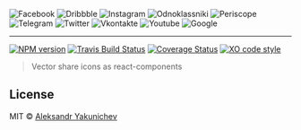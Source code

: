 ![Facebook](https://rawgit.com/canvaskisa/react-share-icons/master/src/Facebook/index.svg)
![Dribbble](https://rawgit.com/canvaskisa/react-share-icons/master/src/Dribbble/index.svg)
![Instagram](https://rawgit.com/canvaskisa/react-share-icons/master/src/Instagram/index.svg)
![Odnoklassniki](https://rawgit.com/canvaskisa/react-share-icons/master/src/Odnoklassniki/index.svg)
![Periscope](https://rawgit.com/canvaskisa/react-share-icons/master/src/Periscope/index.svg)
![Telegram](https://rawgit.com/canvaskisa/react-share-icons/master/src/Telegram/index.svg)
![Twitter](https://rawgit.com/canvaskisa/react-share-icons/master/src/Twitter/index.svg)
![Vkontakte](https://rawgit.com/canvaskisa/react-share-icons/master/src/Vkontakte/index.svg)
![Youtube](https://rawgit.com/canvaskisa/react-share-icons/master/src/Youtube/index.svg)
![Google](https://rawgit.com/canvaskisa/react-share-icons/master/src/Google/index.svg)

***

[![NPM version](http://img.shields.io/npm/v/react-socials.svg)](https://www.npmjs.org/package/react-socials)
[![Travis Build Status](https://travis-ci.org/canvaskisa/react-socials.svg)](https://travis-ci.org/canvaskisa/react-socials)
[![Coverage Status](https://coveralls.io/repos/github/canvaskisa/react-socials/badge.svg?branch=master)](https://coveralls.io/github/canvaskisa/react-socials?branch=master)
[![XO code style](https://img.shields.io/badge/code_style-XO-5ed9c7.svg)](https://github.com/sindresorhus/xo)

> Vector share icons as react-components

## License
MIT © [Aleksandr Yakunichev](https://github.com/canvaskisa)
